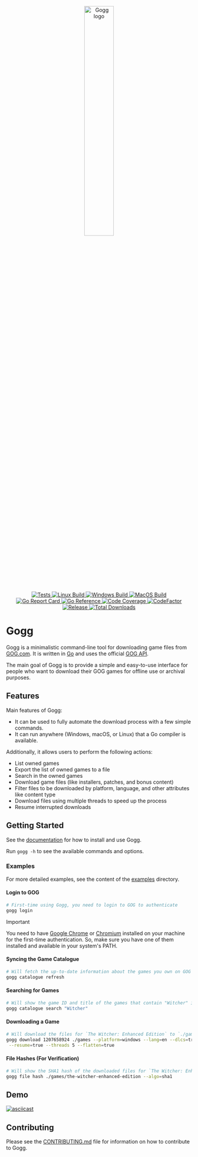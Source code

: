<div align="center">
  <picture>
    <source media="(prefers-color-scheme: light)" srcset="logo.jpeg">
    <source media="(prefers-color-scheme: dark)" srcset="logo.jpeg">
    <img alt="Gogg logo" src="logo.jpeg" height="40%" width="40%">
  </picture>
</div>
<br>

<p align="center">
  <a href="https://github.com/habedi/gogg/actions/workflows/tests.yml">
    <img src="https://github.com/habedi/gogg/actions/workflows/tests.yml/badge.svg" alt="Tests">
  </a>
  <a href="https://github.com/habedi/gogg/actions/workflows/build_linux.yml">
    <img src="https://github.com/habedi/gogg/actions/workflows/build_linux.yml/badge.svg" alt="Linux Build">
  </a>
  <a href="https://github.com/habedi/gogg/actions/workflows/build_windows.yml">
    <img src="https://github.com/habedi/gogg/actions/workflows/build_windows.yml/badge.svg" alt="Windows Build">
  </a>
  <a href="https://github.com/habedi/gogg/actions/workflows/build_macos.yml">
    <img src="https://github.com/habedi/gogg/actions/workflows/build_macos.yml/badge.svg" alt="MacOS Build">
  </a>
  <br>
  <a href="https://goreportcard.com/report/github.com/habedi/gogg">
  <img src="https://goreportcard.com/badge/github.com/habedi/gogg" alt="Go Report Card">
  </a>
  <a href="https://pkg.go.dev/github.com/habedi/gogg">
    <img src="https://pkg.go.dev/badge/github.com/habedi/gogg.svg" alt="Go Reference">
  </a>
  <a href="https://codecov.io/gh/habedi/gogg">
    <img src="https://codecov.io/gh/habedi/gogg/graph/badge.svg?token=1RUL13T0VE" alt="Code Coverage">
  </a>
  <a href="https://www.codefactor.io/repository/github/habedi/gogg">
    <img src="https://www.codefactor.io/repository/github/habedi/gogg/badge" alt="CodeFactor">
  </a>
  <a href="https://github.com/habedi/gogg/releases/latest">
    <img src="https://img.shields.io/github/release/habedi/gogg.svg?style=flat-square" alt="Release">
  </a>
  <a href="https://github.com/habedi/gogg/releases">
  <img src="https://img.shields.io/github/downloads/habedi/gogg/total.svg" alt="Total Downloads">
  </a>
</p>

# Gogg

Gogg is a minimalistic command-line tool for downloading game files from [GOG.com](https://www.gog.com/).
It is written in [Go](https://golang.org/) and uses the
official [GOG API](https://gogapidocs.readthedocs.io/en/latest/index.html).

The main goal of Gogg is to provide a simple and easy-to-use interface for people who want to download their GOG games
for offline use or archival purposes.

## Features

Main features of Gogg:

- It can be used to fully automate the download process with a few simple commands.
- It can run anywhere (Windows, macOS, or Linux) that a Go compiler is available.

Additionally, it allows users to perform the following actions:

- List owned games
- Export the list of owned games to a file
- Search in the owned games
- Download game files (like installers, patches, and bonus content)
- Filter files to be downloaded by platform, language, and other attributes like content type
- Download files using multiple threads to speed up the process
- Resume interrupted downloads

## Getting Started

See the [documentation](docs/README.md) for how to install and use Gogg.

Run `gogg -h` to see the available commands and options.

### Examples

For more detailed examples, see the content of the [examples](docs/examples/) directory.

#### Login to GOG

```bash
# First-time using Gogg, you need to login to GOG to authenticate
gogg login
```

> [!IMPORTANT]
> You need to have [Google Chrome](https://www.google.com/chrome/) or [Chromium](https://www.chromium.org/) installed on
> your machine for the first-time authentication.
> So, make sure you have one of them installed and available in your system's PATH.

#### Syncing the Game Catalogue

```bash
# Will fetch the up-to-date information about the games you own on GOG
gogg catalogue refresh
```

#### Searching for Games

```bash
# Will show the game ID and title of the games that contain "Witcher" in their title
gogg catalogue search "Witcher"
```

#### Downloading a Game

```bash
# Will download the files for `The Witcher: Enhanced Edition` to `./games` directory (without extra content)
gogg download 1207658924 ./games --platform=windows --lang=en --dlcs=true --extras=false \
 --resume=true --threads 5 --flatten=true
```

#### File Hashes (For Verification)

```bash
# Will show the SHA1 hash of the downloaded files for `The Witcher: Enhanced Edition`
gogg file hash ./games/the-witcher-enhanced-edition --algo=sha1
```

## Demo

[![asciicast](https://asciinema.org/a/kXMGRUUV149R37IEmZKtTH7nI.svg)](https://asciinema.org/a/kXMGRUUV149R37IEmZKtTH7nI)

## Contributing

Please see the [CONTRIBUTING.md](CONTRIBUTING.md) file for information on how to contribute to Gogg.
